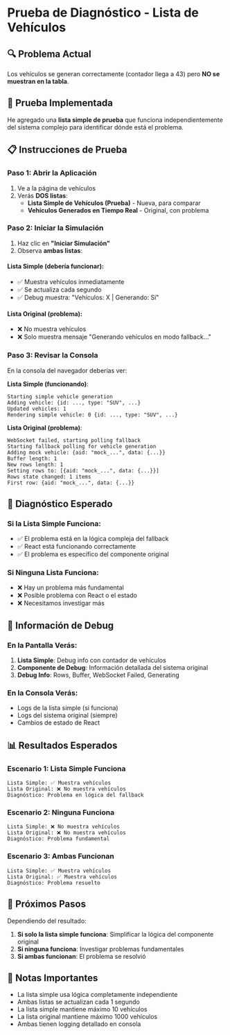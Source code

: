 # Prueba de Diagnóstico - Lista de Vehículos

## 🔍 Problema Actual

Los vehículos se generan correctamente (contador llega a 43) pero **NO se muestran en la tabla**.

## 🧪 Prueba Implementada

He agregado una **lista simple de prueba** que funciona independientemente del sistema complejo para identificar dónde está el problema.

## 📋 Instrucciones de Prueba

### Paso 1: Abrir la Aplicación
1. Ve a la página de vehículos
2. Verás **DOS listas**:
   - **Lista Simple de Vehículos (Prueba)** - Nueva, para comparar
   - **Vehículos Generados en Tiempo Real** - Original, con problema

### Paso 2: Iniciar la Simulación
1. Haz clic en **"Iniciar Simulación"**
2. Observa **ambas listas**:

#### Lista Simple (debería funcionar):
- ✅ Muestra vehículos inmediatamente
- ✅ Se actualiza cada segundo
- ✅ Debug muestra: "Vehículos: X | Generando: Sí"

#### Lista Original (problema):
- ❌ No muestra vehículos
- ❌ Solo muestra mensaje "Generando vehículos en modo fallback..."

### Paso 3: Revisar la Consola
En la consola del navegador deberías ver:

**Lista Simple (funcionando)**:
```
Starting simple vehicle generation
Adding vehicle: {id: ..., type: "SUV", ...}
Updated vehicles: 1
Rendering simple vehicle: 0 {id: ..., type: "SUV", ...}
```

**Lista Original (problema)**:
```
WebSocket failed, starting polling fallback
Starting fallback polling for vehicle generation
Adding mock vehicle: {aid: "mock_...", data: {...}}
Buffer length: 1
New rows length: 1
Setting rows to: [{aid: "mock_...", data: {...}}]
Rows state changed: 1 items
First row: {aid: "mock_...", data: {...}}
```

## 🎯 Diagnóstico Esperado

### Si la Lista Simple Funciona:
- ✅ El problema está en la lógica compleja del fallback
- ✅ React está funcionando correctamente
- ✅ El problema es específico del componente original

### Si Ninguna Lista Funciona:
- ❌ Hay un problema más fundamental
- ❌ Posible problema con React o el estado
- ❌ Necesitamos investigar más

## 🔧 Información de Debug

### En la Pantalla Verás:
1. **Lista Simple**: Debug info con contador de vehículos
2. **Componente de Debug**: Información detallada del sistema original
3. **Debug Info**: Rows, Buffer, WebSocket Failed, Generating

### En la Consola Verás:
- Logs de la lista simple (si funciona)
- Logs del sistema original (siempre)
- Cambios de estado de React

## 📊 Resultados Esperados

### Escenario 1: Lista Simple Funciona
```
Lista Simple: ✅ Muestra vehículos
Lista Original: ❌ No muestra vehículos
Diagnóstico: Problema en lógica del fallback
```

### Escenario 2: Ninguna Funciona
```
Lista Simple: ❌ No muestra vehículos
Lista Original: ❌ No muestra vehículos
Diagnóstico: Problema fundamental
```

### Escenario 3: Ambas Funcionan
```
Lista Simple: ✅ Muestra vehículos
Lista Original: ✅ Muestra vehículos
Diagnóstico: Problema resuelto
```

## 🚀 Próximos Pasos

Dependiendo del resultado:

1. **Si solo la lista simple funciona**: Simplificar la lógica del componente original
2. **Si ninguna funciona**: Investigar problemas fundamentales
3. **Si ambas funcionan**: El problema se resolvió

## 📝 Notas Importantes

- La lista simple usa lógica completamente independiente
- Ambas listas se actualizan cada 1 segundo
- La lista simple mantiene máximo 10 vehículos
- La lista original mantiene máximo 1000 vehículos
- Ambas tienen logging detallado en consola
